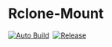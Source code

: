 # Rclone-Mount

[![Auto Build](https://github.com/jasondavis303/Rclone-Mount/actions/workflows/autobuild.yml/badge.svg)](https://github.com/jasondavis303/Rclone-Mount/actions/workflows/autobuild.yml)&nbsp;&nbsp;[![Release](https://github.com/jasondavis303/Rclone-Mount/actions/workflows/release.yml/badge.svg)](https://github.com/jasondavis303/Rclone-Mount/actions/workflows/release.yml)
